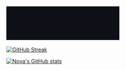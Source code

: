 #

<img src="./assets/github-gif1_v2.gif" alt="Typing animation" width="300" height="auto" />

[![GitHub Streak](https://streak-stats.demolab.com/?user=SidusLunare&theme=dark)](https://git.io/streak-stats)

[![Nova's GitHub stats](https://github-readme-stats.vercel.app/api?username=SidusLunare&show_icons=true&theme=dark)](https://github.com/anuraghazra/github-readme-stats)
